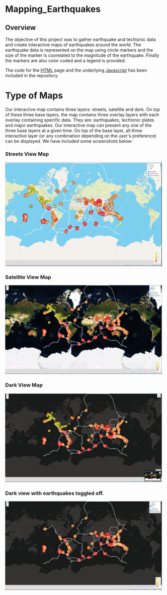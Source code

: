 # Mapping_Earthquakes

## Overview
The objective of this project was to gather earthquake and techtonic data and create interactive maps of earthquakes around the world. The earthquake data is represented on the map using circle markers and the size of the marker is coorelated to the magnitude of the earthquake. Finally the markers are also color coded and a legend is provided. 

The code for the [HTML](https://github.com/shahkibria/Mapping_Earthquakes/blob/main/Earthquake_Challenge/index.html) page and the underlying [Javascript](https://github.com/shahkibria/Mapping_Earthquakes/blob/main/Earthquake_Challenge/static/js/challenge_logic.js) has been included in the repository. 

# Type of Maps
Our interactive map contains three layers: streets, satellite and dark. On top of these three base layers, the map contains three overlay layers with each overlay containing specific data. They are: earthquakes, techtonic plates and major earthquakes. Our interactive map can present any one of the three base layers at a given time. On top of the base layer, all three interactive layer (or any combination depending on the user's preference) can be displayed. We have included some screenshots below: 

### Streets View Map

![](https://github.com/shahkibria/Mapping_Earthquakes/blob/main/Earthquake_Challenge/Screenshots/Default%20View.png)

### Satellite View Map
![](https://github.com/shahkibria/Mapping_Earthquakes/blob/main/Earthquake_Challenge/Screenshots/Satellite%20View.png)

### Dark View Map
![](https://github.com/shahkibria/Mapping_Earthquakes/blob/main/Earthquake_Challenge/Screenshots/Dark%20View.png)

### Dark view with earthquakes toggled off.
![](https://github.com/shahkibria/Mapping_Earthquakes/blob/main/Earthquake_Challenge/Screenshots/Dark%20View%20with%20only%20major%20earthquakes%20and%20techtonic%20plates.png)

